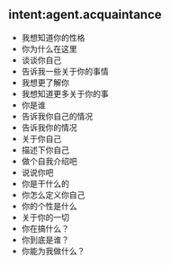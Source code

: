 ## intent:agent.acquaintance
- 我想知道你的性格
- 你为什么在这里
- 谈谈你自己
- 告诉我一些关于你的事情
- 我想更了解你
- 我想知道更多关于你的事
- 你是谁
- 告诉我你自己的情况
- 告诉我你的情况
- 关于你自己
- 描述下你自己
- 做个自我介绍吧
- 说说你吧
- 你是干什么的
- 你怎么定义你自己
- 你的个性是什么
- 关于你的一切
- 你在搞什么？
- 你到底是谁？
- 你能为我做什么？
